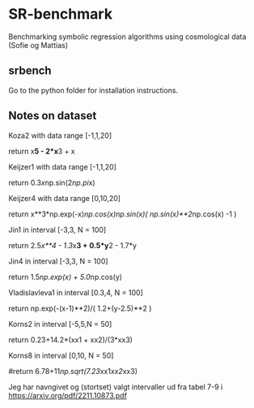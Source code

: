 # SR-benchmark
Benchmarking symbolic regression algorithms using cosmological data (Sofie og Mattias)


## srbench

Go to the python folder for installation instructions.


## Notes on dataset
Koza2 with data range [-1,1,20]

return x**5 - 2*x**3 + x

Keijzer1 with data range [-1,1,20]

return 0.3*x*np.sin(2*np.pi*x)

Keijzer4 with data range [0,10,20]

return x**3*np.exp(-x)*np.cos(x)*np.sin(x)*( np.sin(x)**2*np.cos(x) -1 )

Jin1 in interval [-3,3, N = 100]

return 2.5*x**4 - 1.3*x**3 + 0.5*y**2 - 1.7*y

Jin4 in interval [-3,3, N = 100]

return 1.5*np.exp(x) + 5.0*np.cos(y)

Vladislavleva1 in interval [0.3,4, N = 100]

return np.exp(-(x-1)**2)/( 1.2+(y-2.5)**2 )

Korns2 in interval [-5,5,N = 50]

return 0.23+14.2*(xx1 + xx2)/(3*xx3)

Korns8 in interval [0,10, N = 50]

#return 6.78+11*np.sqrt(7.23*xx1*xx2*xx3) 

Jeg har navngivet og (stortset) valgt intervaller ud fra tabel 7-9 i https://arxiv.org/pdf/2211.10873.pdf
